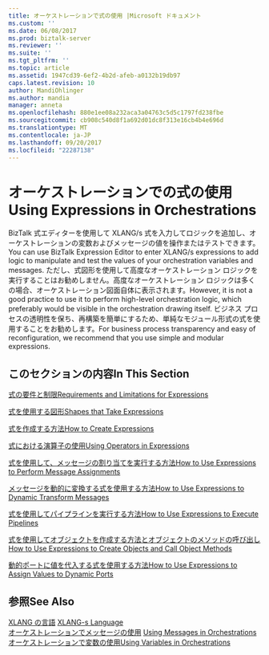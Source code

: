 ```yaml
---
title: オーケストレーションで式の使用 |Microsoft ドキュメント
ms.custom: ''
ms.date: 06/08/2017
ms.prod: biztalk-server
ms.reviewer: ''
ms.suite: ''
ms.tgt_pltfrm: ''
ms.topic: article
ms.assetid: 1947cd39-6ef2-4b2d-afeb-a0132b19db97
caps.latest.revision: 10
author: MandiOhlinger
ms.author: mandia
manager: anneta
ms.openlocfilehash: 880e1ee08a232aca3a04763c5d5c1797fd238fbe
ms.sourcegitcommit: cb908c540d8f1a692d01dc8f313e16cb4b4e696d
ms.translationtype: MT
ms.contentlocale: ja-JP
ms.lasthandoff: 09/20/2017
ms.locfileid: "22287138"
---
```

# <a name="using-expressions-in-orchestrations"></a><span data-ttu-id="f853b-102">オーケストレーションでの式の使用</span><span class="sxs-lookup"><span data-stu-id="f853b-102">Using Expressions in Orchestrations</span></span>
<span data-ttu-id="f853b-103">BizTalk 式エディターを使用して XLANG/s 式を入力してロジックを追加し、オーケストレーションの変数およびメッセージの値を操作またはテストできます。</span><span class="sxs-lookup"><span data-stu-id="f853b-103">You can use BizTalk Expression Editor to enter XLANG/s expressions to add logic to manipulate and test the values of your orchestration variables and messages.</span></span> <span data-ttu-id="f853b-104">ただし、式図形を使用して高度なオーケストレーション ロジックを実行することはお勧めしません。高度なオーケストレーション ロジックは多くの場合、オーケストレーション図面自体に表示されます。</span><span class="sxs-lookup"><span data-stu-id="f853b-104">However, it is not a good practice to use it to perform high-level orchestration logic, which preferably would be visible in the orchestration drawing itself.</span></span> <span data-ttu-id="f853b-105">ビジネス プロセスの透明性を保ち、再構築を簡単にするため、単純なモジュール形式の式を使用することをお勧めします。</span><span class="sxs-lookup"><span data-stu-id="f853b-105">For business process transparency and easy of reconfiguration, we recommend that you use simple and modular expressions.</span></span>  
  
## <a name="in-this-section"></a><span data-ttu-id="f853b-106">このセクションの内容</span><span class="sxs-lookup"><span data-stu-id="f853b-106">In This Section</span></span>  
 [<span data-ttu-id="f853b-107">式の要件と制限</span><span class="sxs-lookup"><span data-stu-id="f853b-107">Requirements and Limitations for Expressions</span></span>](../core/requirements-and-limitations-for-expressions.md)  
  
 [<span data-ttu-id="f853b-108">式を使用する図形</span><span class="sxs-lookup"><span data-stu-id="f853b-108">Shapes that Take Expressions</span></span>](../core/shapes-that-take-expressions.md)  
  
 [<span data-ttu-id="f853b-109">式を作成する方法</span><span class="sxs-lookup"><span data-stu-id="f853b-109">How to Create Expressions</span></span>](../core/how-to-create-expressions.md)  
  
 [<span data-ttu-id="f853b-110">式における演算子の使用</span><span class="sxs-lookup"><span data-stu-id="f853b-110">Using Operators in Expressions</span></span>](../core/using-operators-in-expressions.md)  
  
 [<span data-ttu-id="f853b-111">式を使用して、メッセージの割り当てを実行する方法</span><span class="sxs-lookup"><span data-stu-id="f853b-111">How to Use Expressions to Perform Message Assignments</span></span>](../core/how-to-use-expressions-to-perform-message-assignments.md)  
  
 [<span data-ttu-id="f853b-112">メッセージを動的に変換する式を使用する方法</span><span class="sxs-lookup"><span data-stu-id="f853b-112">How to Use Expressions to Dynamic Transform Messages</span></span>](../core/how-to-use-expressions-to-dynamic-transform-messages.md)  
  
 [<span data-ttu-id="f853b-113">式を使用してパイプラインを実行する方法</span><span class="sxs-lookup"><span data-stu-id="f853b-113">How to Use Expressions to Execute Pipelines</span></span>](../core/how-to-use-expressions-to-execute-pipelines.md)  
  
 [<span data-ttu-id="f853b-114">式を使用してオブジェクトを作成する方法とオブジェクトのメソッドの呼び出し</span><span class="sxs-lookup"><span data-stu-id="f853b-114">How to Use Expressions to Create Objects and Call Object Methods</span></span>](../core/how-to-use-expressions-to-create-objects-and-call-object-methods.md)  
  
 [<span data-ttu-id="f853b-115">動的ポートに値を代入する式を使用する方法</span><span class="sxs-lookup"><span data-stu-id="f853b-115">How to Use Expressions to Assign Values to Dynamic Ports</span></span>](../core/how-to-use-expressions-to-assign-values-to-dynamic-ports.md)  
  
## <a name="see-also"></a><span data-ttu-id="f853b-116">参照</span><span class="sxs-lookup"><span data-stu-id="f853b-116">See Also</span></span>  
 <span data-ttu-id="f853b-117">[XLANG の言語](../core/xlang-s-language.md) </span><span class="sxs-lookup"><span data-stu-id="f853b-117">[XLANG-s Language](../core/xlang-s-language.md) </span></span>  
 <span data-ttu-id="f853b-118">[オーケストレーションでメッセージの使用](../core/using-messages-in-orchestrations.md) </span><span class="sxs-lookup"><span data-stu-id="f853b-118">[Using Messages in Orchestrations](../core/using-messages-in-orchestrations.md) </span></span>  
 [<span data-ttu-id="f853b-119">オーケストレーションで変数の使用</span><span class="sxs-lookup"><span data-stu-id="f853b-119">Using Variables in Orchestrations</span></span>](../core/using-variables-in-orchestrations.md)